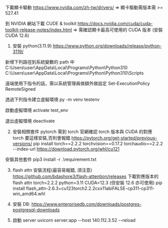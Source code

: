 下載顯卡驅動
https://www.nvidia.com/zh-tw/drivers/
=> 顯卡驅動需版本需 >= 527.41

到 NVIDIA 網站下載 CUDE & toolkit
https://docs.nvidia.com/cuda/cuda-toolkit-release-notes/index.html
=> 需確認顯卡最高可使用的 CUDA 版本 (安裝 CUDA 12.6)

1. 安裝 python(3.11.9)
https://www.python.org/downloads/release/python-3119/

新增下列路徑到系統變數的 path 中
C:\Users\user\AppData\Local\Programs\Python\Python310
C:\Users\user\AppData\Local\Programs\Python\Python310\Scripts

遠端使用下指令的話，需以系統管理員做額外做設定
Set-ExecutionPolicy RemoteSigned

透過下列指令建立虛擬環境
py -m venv testenv

啟動虛擬環境
activate test_env

退出虛擬環境
deactivate

2. 安裝相關套件
pytorch 需到 torch 官網確認 torch 版本與 CUDA 的對應
torch 要這樣安裝,否則會報錯
https://pytorch.org/get-started/previous-versions/
pip install torch==2.2.2 torchvision==0.17.2 torchaudio==2.2.2 --index-url https://download.pytorch.org/whl/cu121

安裝其他套件
pip3 install -r .\requirement.txt

3. flash attn 安裝流程(最容易報錯, 須注意)
https://github.com/bdashore3/flash-attention/releases
下載對應版本的 flash attn
torch=2.2.2
python=3.11
CUDA=12.3 (但安裝 12.6 亦可使用)
pip install flash_attn-2.6.3+cu123torch2.2.2cxx11abiFALSE-cp311-cp311-win_amd64.whl

4. 安裝 DB: https://www.enterprisedb.com/downloads/postgres-postgresql-downloads

5. 啟動 server
uvicorn server:app --host 140.112.3.52 --reload